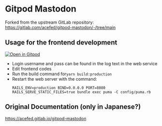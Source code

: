 # Gitpod Mastodon

Forked from the upstream GitLab repository: https://gitlab.com/acefed/gitpod-mastodon/-/tree/main

## Usage for the frontend development

[![Open in Gitpod](https://gitpod.io/button/open-in-gitpod.svg)](https://gitpod.io/#GITTAG=main/https://github.com/shuuji3/gitpod-mastodon)

- Login username and pass can be found in the log text in the web service
- Edit frontend codes
- Run the build command for`yarn build:production`
- Restart the web server with the command:
  ```shell
  RAILS_ENV=production BIND=0.0.0.0 PORT=8080 RAILS_SERVE_STATIC_FILES=true bundle exec puma -C config/puma.rb
  ```

## Original Documentation (only in Japanese?)

https://acefed.gitlab.io/gitpod-mastodon
